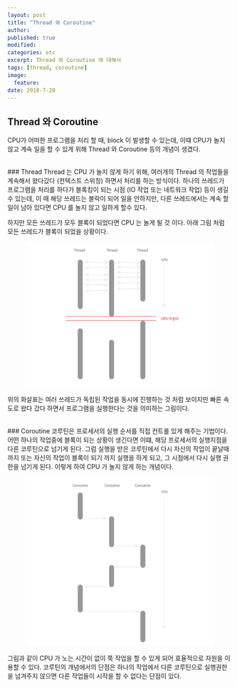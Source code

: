 ```yaml
---
layout: post
title: "Thread 와 Coroutine"
author:
published: true
modified:
categories: etc
excerpt: Thread 와 Coroutine 에 대해서
tags: [thread, coroutine]
image:
  feature:
date: 2018-7-20
---
```


## Thread 와 Coroutine 
CPU가 어떠한 프로그램을 처리 할 때, block 이 발생할 수 있는데, 이때 CPU가 놀지 않고 계속 일을 할 수 있게 위해 Thread 와 Coroutine 등의 개념이 생겼다. 

<br>
### Thread
Thread 는 CPU 가 놀지 않게 하기 위해, 여러개의 Thread 의 작업들을 계속해서 왔다갔다 (컨텍스트 스위칭) 하면서 처리를 하는 방식이다. 하나의 쓰레드가 프로그램을 처리를 하다가 블록킹이 되는 시점 (IO 작업 또는 네트워크 작업) 등이 생길수 있는데, 이 때 해당 쓰레드는 블락이 되어 일을 안하지만, 다른 쓰레드에서는 계속 할일이 남아 있다면 CPU 를 놀지 않고 일하게 할수 있다.

하지만 모든 쓰레드가 모두 블록이 되었다면 CPU 는 놀게 될 것 이다. 아래 그림 처럼 모든 쓰레드가 블록이 되었을 상황이다. 

<figure>
	<img src="/images/thread_coroutine_01.png" alt="image">
</figure>

위의 화살표는 여러 쓰레드가 독립된 작업을 동시에 진행하는 것 처럼 보이지만 빠른 속도로 왔다 갔다 하면서 프로그램을 실행한다는 것을 의미하는 그림이다.

<br>
### Coroutine
코루틴은 프로세서의 실행 순서를 직접 컨트롤 있게 해주는 기법이다. 어떤 하나의 작업중에 블록이 되는 상황이 생긴다면 이떄, 해당 프로세서의 실행지점을 다른 코루틴으로 넘기게 된다. 그럼 실행을 받은 코루틴에서 다시 자신의 작업이 끝날때 까지 또는 자신의 작업이 블록이 되기 까지 실행을 하게 되고, 그 시점에서 다시 실행 권한을 넘기게 된다. 이렇게 하여 CPU 가 놀지 않게 하는 개념이다. 

<figure>
	<img src="/images/thread_coroutine_02.png" alt="image">
</figure>

그림과 같이 CPU 가 노는 시간이 없이 쭉 작업을 할 수 있게 되어 효율적으로 자원을 이용할 수 있다. 코루틴의 개념에서의 단점은 하나의 작업에서 다른 코루틴으로 실행권한을 넘겨주지 않으면 다른 작업들이 시작을 할 수 없다는 단점이 있다.

<br>
<br>

